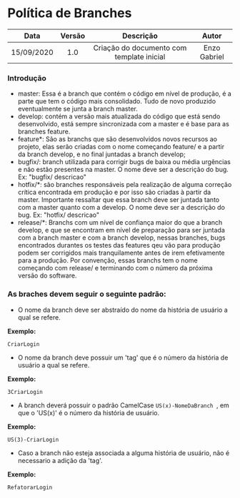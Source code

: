 # Política de Branches

| Data       | Versão | Descrição            | Autor             |
|:----------:|:------:|:--------------------:|:-----------------:|
| 15/09/2020 | 1.0 | Criação do documento com template inicial  | Enzo Gabriel|


### Introdução
* master: Essa é a branch que contém o código em nível de produção, é a parte que tem o código mais consolidado. Tudo de novo produzido eventualmente se junta a branch master.
* develop: contém a versão mais atualizada do código que está sendo desenvolvido, está sempre sincronizada com a master e é base para as branches feature.
* feature*: São as branchs que são desenvolvidos novos recursos ao projeto, elas serão criadas com o nome começando feature/ e a partir da branch develop, e no final juntadas a branch develop; 
* bugfix/: branch utilizada para corrigir bugs de baixa ou média urgências e não estão presentes na master. O nome deve ser a descrição do bug. Ex: "bugfix/ descricao"
* hotfix/*: são branches responsáveis pela realização de alguma correção crítica encontrada em produção e por isso são criadas à partir da master. Importante ressaltar que essa branch deve ser juntada tanto com a master quanto com a develop. O nome deve ser a descrição do bug. Ex: "hotfix/ descricao"
* release/*: Branchs com um nível de confiança maior do que a branch develop, e que se encontram em nível de preparação para ser juntada com a branch master e com a branch develop, nessas branches, bugs encontrados durantes os testes das features qeu vão para produção podem ser corrigidos mais tranquilamente antes de irem efetivamente para a produção. Por convenção, essas branchs tem o nome começando com release/ e terminando com o número da próxima versão do software.

###  As braches devem seguir o seguinte padrão:

* O nome da branch deve ser abstraído do nome da história de usuário a qual se refere.

<b>Exemplo:</b>

```
CriarLogin
```

* O nome da branch deve possuir um 'tag' que é o número da história de usuário a qual se refere.

<b>Exemplo:</b>

```
3CriarLogin
```

* A branch deverá possuir o padrão CamelCase ```US(x)-NomeDaBranch ```, em que o 'US(x)' é o número da história de usuário.

<b>Exemplo:</b>

```
US(3)-CriarLogin
```

* Caso a branch não esteja associada a alguma história de usuário, não é necessario a adição da 'tag'.

<b>Exemplo:</b>

```
RefatorarLogin
```
